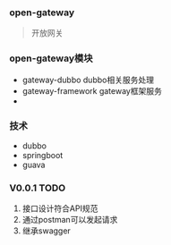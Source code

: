 ### open-gateway
> 开放网关

### open-gateway模块
- gateway-dubbo  dubbo相关服务处理
- gateway-framework gateway框架服务
- 

### 技术
- dubbo
- springboot
- guava

### V0.0.1 TODO
1. 接口设计符合API规范
2. 通过postman可以发起请求
3. 继承swagger




